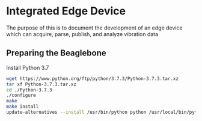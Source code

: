# Integrated Edge Device

The purpose of this is to document the development of an edge device which can acquire, parse, publish, and analyze vibration data 

## Preparing the Beaglebone

Install Python 3.7 

```bash 
wget https://www.python.org/ftp/python/3.7.3/Python-3.7.3.tar.xz
tar xf Python-3.7.3.tar.xz
cd ./Python-3.7.3 
./configure
make
make install
update-alternatives --install /usr/bin/python python /usr/local/bin/python3.7 10
```


